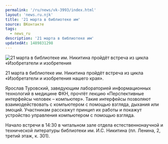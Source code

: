 ```yaml
---
permalink: '/ru/news/vk-3993/index.html'
layout: 'news.ru.njk'
title: '21 марта в библиотеке им'
source: ВКонтакте
tags:
  - news_ru
description: '21 марта в библиотеке им'
updatedAt: 1489831298
---
```

![21 марта в библиотеке им. Никитина пройдёт встреча из цикла «Изобретатели и изобретения](https://sun9-44.userapi.com/impf/c639123/v639123484/12d72/fCg26rlbaCo.jpg?size=800x532&quality=96&proxy=1&sign=6446c41d23220680e1ee09646ee6a4e1&c_uniq_tag=d4u9j4fVNCvZulp4HauNk5quJm2eTlQMJewDGbTGIr0&type=album)

21 марта в библиотеке им. Никитина пройдёт встреча из цикла «Изобретатели и изобретения нашего края».

Ярослав Туровский, заведующим лабораторией информационных технологий в медицине ФКН, прочтёт лекцию «Перспективные интерфейсы человек – компьютер». Такие интерфейсы позволяют взаимодействовать с компьютером с помощью взгляда, дыхания или эмоций. Участникам расскажут принцип их работы и покажут устройство управления компьютером с помощью взгляда.

Начало встречи в 14:30 в читальном зале отдела естественнонаучной и технической литературы библиотеки им. И.С. Никитина (пл. Ленина, 2, третий этаж, к. 301).

